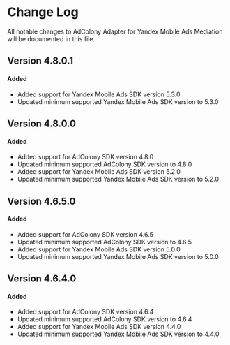 # Change Log
All notable changes to AdColony Adapter for Yandex Mobile Ads Mediation will be documented in this file.

## Version 4.8.0.1

#### Added
* Added support for Yandex Mobile Ads SDK version 5.3.0
* Updated minimum supported Yandex Mobile Ads SDK version to 5.3.0

## Version 4.8.0.0

#### Added
* Added support for AdColony SDK version 4.8.0
* Updated minimum supported AdColony SDK version to 4.8.0
* Added support for Yandex Mobile Ads SDK version 5.2.0
* Updated minimum supported Yandex Mobile Ads SDK version to 5.2.0

## Version 4.6.5.0

#### Added
* Added support for AdColony SDK version 4.6.5
* Updated minimum supported AdColony SDK version to 4.6.5
* Added support for Yandex Mobile Ads SDK version 5.0.0
* Updated minimum supported Yandex Mobile Ads SDK version to 5.0.0

## Version 4.6.4.0

#### Added
* Added support for AdColony SDK version 4.6.4
* Updated minimum supported AdColony SDK version to 4.6.4
* Added support for Yandex Mobile Ads SDK version 4.4.0
* Updated minimum supported Yandex Mobile Ads SDK version to 4.4.0